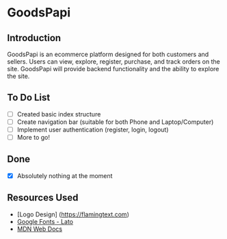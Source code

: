 # GoodsPapi

## Introduction
GoodsPapi is an ecommerce platform designed for both customers and sellers. Users can view, explore, register, purchase, and track orders on the site. GoodsPapi will provide backend functionality and the ability to explore the site.

## To Do List
- [ ] Created basic index structure 
- [ ] Create navigation bar (suitable for both Phone and Laptop/Computer)
- [ ] Implement user authentication (register, login, logout)
- [ ] More to go!

## Done
- [x] Absolutely nothing at the moment

## Resources Used
- [Logo Design] (https://flamingtext.com)
- [Google Fonts - Lato](https://fonts.googleapis.com/css2?family=Lato:ital,wght@0,100;0,300;0,400;0,700;0,900;1,100;1,300;1,400;1,700;1,900&display=swap)
- [MDN Web Docs](https://developer.mozilla.org/)
